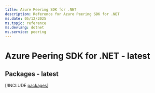 ```yaml
---
title: Azure Peering SDK for .NET
description: Reference for Azure Peering SDK for .NET
ms.date: 05/12/2025
ms.topic: reference
ms.devlang: dotnet
ms.service: peering
---
```

# Azure Peering SDK for .NET - latest
## Packages - latest
[!INCLUDE [packages](peering-index.md)]